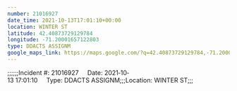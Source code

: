 ```yaml
---
number: 21016927
date_time: 2021-10-13T17:01:10+00:00
location: WINTER ST
latitude: 42.40873729129784
longitude: -71.20001657122803
type: DDACTS ASSIGNM
google_maps_link: https://maps.google.com/?q=42.40873729129784,-71.20001657122803
---
```


;;;;;;Incident #: 21016927     Date: 2021‐10‐13 17:01:10     Type: DDACTS ASSIGNM;;;Location: WINTER ST;;;
